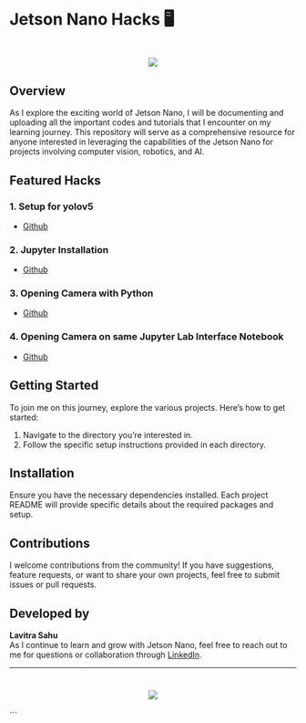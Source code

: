 # Jetson Nano Hacks 🖥️

<h1 align="center">
    <img src="https://readme-typing-svg.herokuapp.com/?font=Righteous&size=35&center=true&vCenter=true&width=700&height=100&duration=4000&lines=Jetson+Nano+Hacks!+🚀;" />
</h1>

## Overview

As I explore the exciting world of Jetson Nano, I will be documenting and uploading all the important codes and tutorials that I encounter on my learning journey. This repository will serve as a comprehensive resource for anyone interested in leveraging the capabilities of the Jetson Nano for projects involving computer vision, robotics, and AI.

## Featured Hacks

### 1. Setup for yolov5  
- [Github](https://github.com/TechArcanist/Jetson-Nano-Yolo-v5)
### 2. Jupyter Installation 
- [Github](https://github.com/TechArcanist/Jetson-Nano-Hacks/blob/main/JupyterLab%20Installation/Instructions.md)
### 3. Opening Camera with Python 
- [Github](https://github.com/TechArcanist/Jetson-Nano-Hacks/blob/main/Opening%20Camera%20with%20Python/Camera.md)
### 4. Opening Camera on same Jupyter Lab Interface Notebook
- [Github](https://github.com/TechArcanist/Jetson-Nano-Hacks/blob/main/Opening%20camera%20on%20same%20Jupyter%20Lab%20Interface/Instructions.md)
## Getting Started

To join me on this journey, explore the various projects. Here’s how to get started:

1. Navigate to the directory you’re interested in.
2. Follow the specific setup instructions provided in each directory.

## Installation

Ensure you have the necessary dependencies installed. Each project README will provide specific details about the required packages and setup.

## Contributions

I welcome contributions from the community! If you have suggestions, feature requests, or want to share your own projects, feel free to submit issues or pull requests.

## Developed by

**Lavitra Sahu**  
As I continue to learn and grow with Jetson Nano, feel free to reach out to me for questions or collaboration through [LinkedIn](https://www.linkedin.com/in/tech-arcanist/).

---

<h1 align="center">
    <img src="https://readme-typing-svg.herokuapp.com/?font=Righteous&size=35&center=true&vCenter=true&width=500&height=70&duration=4000&lines=Thanks+for+Visiting!+👋;" />
</h1>
```
